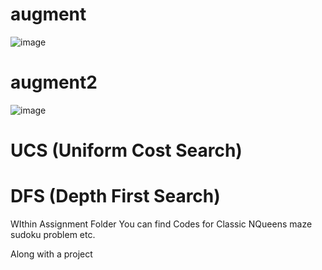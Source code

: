 # augment
![image](https://github.com/user-attachments/assets/a6b1057f-6c80-42ff-8407-79e080c0ec45)

# augment2
![image](https://github.com/user-attachments/assets/cdd38c05-393e-464a-bbec-fef3e4770a99)


# UCS (Uniform Cost Search)
# DFS (Depth First Search)


WIthin Assignment Folder You can find Codes for Classic NQueens maze sudoku problem etc.

Along with a project
